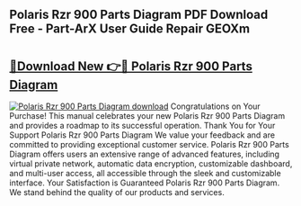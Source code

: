 ## Polaris Rzr 900 Parts Diagram PDF Download Free - Part-ArX User Guide Repair GEOXm

# <h2><a href="http://dfshop.blite.top/?on=Polaris+Rzr+900+Parts+Diagram">🔗Download New 👉🔴 Polaris Rzr 900 Parts Diagram</a></h2>

[![Polaris Rzr 900 Parts Diagram download](https://i.imgur.com/lujVjoI.png)](http://dfshop.blite.top/?on=Polaris+Rzr+900+Parts+Diagram)
Congratulations on Your Purchase! This manual celebrates your new Polaris Rzr 900 Parts Diagram and provides a roadmap to its successful operation. Thank You for Your Support Polaris Rzr 900 Parts Diagram We value your feedback and are committed to providing exceptional customer service. Polaris Rzr 900 Parts Diagram offers users an extensive range of advanced features, including virtual private network, automatic data encryption, customizable dashboard, and multi-user access, all accessible through the sleek and customizable interface. Your Satisfaction is Guaranteed Polaris Rzr 900 Parts Diagram. We stand behind the quality of our products and services.
